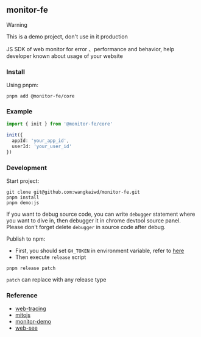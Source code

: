 ## monitor-fe

> [!WARNING]  
> This is a demo project, don't use in it production

JS SDK of web monitor for error 、performance and behavior, help developer known about usage of your website

### Install

Using pnpm:

```shell
pnpm add @monitor-fe/core
```

### Example

```typescript
import { init } from '@monitor-fe/core'

init({
  appId: 'your_app_id',
  userId: 'your_user_id'
})
```

### Development

Start project:
```shell
git clone git@github.com:wangkaiwd/monitor-fe.git
pnpm install
pnpm demo:js
```
If you want to debug source code, you can write `debugger` statement where you want to dive in, then debugger it in chrome devtool source panel. Please don't forget delete `debugger` in source code after debug.

Publish to npm:
* First, you should set `GH_TOKEN` in environment variable, refer to [here](https://github.com/lerna/lerna/tree/main/libs/commands/version#--create-release-type)
* Then execute `release` script
```shell
pnpm release patch
```

`patch` can replace with any release type

### Reference

- [web-tracing](https://github.com/M-cheng-web/web-tracing)
- [mitojs](https://github.com/mitojs/mitojs)
- [monitor-demo](https://github.com/woai3c/monitor-demo)
- [web-see](https://github.com/xy-sea/web-see)
